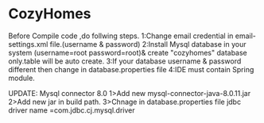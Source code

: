 # CozyHomes
Before Compile code ,do follwing steps.
1:Change email credential in email-settings.xml file.(username & password)
2:Install Mysql database in your system (username=root password=root)& create "cozyhomes" database only.table will be auto create.
3:If your database username & password different then change in database.properties file 
4:IDE must contain Spring module.

UPDATE:
Mysql connector 8.0 
1>Add new mysql-connector-java-8.0.11.jar
2>Add new jar in build path.
3>Chnage in database.properties file
  jdbc driver name =com.jdbc.cj.mysql.driver
  

